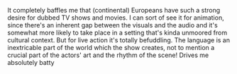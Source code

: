 It completely baffles me that (continental) Europeans have such a strong desire for dubbed TV shows and movies. I can sort of see it for animation, since there's an inherent gap between the visuals and the audio and it's somewhat more likely to take place in a setting that's kinda unmoored from cultural context. But for live action it's totally befuddling. The language is an inextricable part of the world which the show creates, not to mention a crucial part of the actors' art and the rhythm of the scene! Drives me absolutely batty
